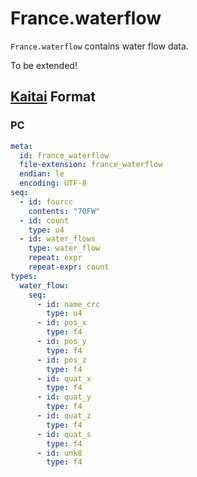 # France.waterflow

`France.waterflow` contains water flow data.

To be extended!

## [Kaitai](http://kaitai.io/) Format

### PC

```yaml
meta:
  id: france_waterflow
  file-extension: france_waterflow
  endian: le
  encoding: UTF-8
seq:
  - id: fourcc
    contents: "70FW"
  - id: count
    type: u4
  - id: water_flows
    type: water_flow
    repeat: expr
    repeat-expr: count
types:
  water_flow:
    seq:
      - id: name_crc
        type: u4
      - id: pos_x
        type: f4
      - id: pos_y
        type: f4
      - id: pos_z
        type: f4
      - id: quat_x
        type: f4
      - id: quat_y
        type: f4
      - id: quat_z
        type: f4
      - id: quat_s
        type: f4
      - id: unk8
        type: f4
```
